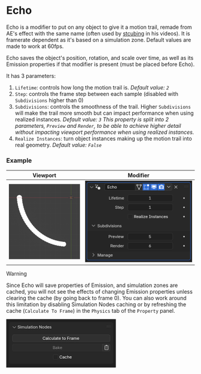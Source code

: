 # Echo

Echo is a modifier to put on any object to give it a motion trail, remade from AE's effect with the same name (often used by [stcubing](https://stcubing.com/) in his videos).
It is framerate dependent as it's based on a simulation zone. Default values are made to work at 60fps.

Echo saves the object's position, rotation, and scale over time, as well as its Emission properties if that modifier is present (must be placed before Echo).

It has 3 parameters:

1. `Lifetime`: controls how long the motion trail is.
   _Default value: `2`_
2. `Step`: controls the frame step between each sample (disabled with `Subdivisions` higher than 0)
3. `Subdivisions`: controls the smoothness of the trail. Higher `Subdivisions` will make the trail more smooth but can impact performance when using realized instances.
   _Default value: `3`_
   _This property is split into 2 parameters, `Preview` and `Render`, to be able to achieve higher detail without impacting viewport performance when using realized instances._
4. `Realize Instances`: turn object instances making up the motion trail into real geometry.
   _Default value: `False`_

### Example

| Viewport                                         | Modifier                              |
| ------------------------------------------------ | ------------------------------------- |
| <img src="/assets/echo-viewport.png" height=200> | <img src="/assets/echo-modifier.png"> |

> [!WARNING]
> Since Echo will save properties of Emission, and simulation zones are cached, you will not see the effects of changing Emission properties unless clearing the cache (by going back to frame 0).
> You can also work around this limitation by disabling Simulation Nodes caching or by refreshing the cache (`Calculate To Frame`) in the `Physics` tab of the `Property` panel.
>
> ![image](/assets/echo-warning.png)
